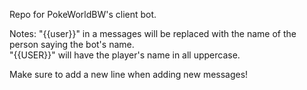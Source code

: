 Repo for PokeWorldBW's client bot.

Notes:
"{{user}}" in a messages will be replaced with the name of the person saying the bot's name.                            
"{{USER}}" will have the player's name in all uppercase. 

Make sure to add a new line when adding new messages!